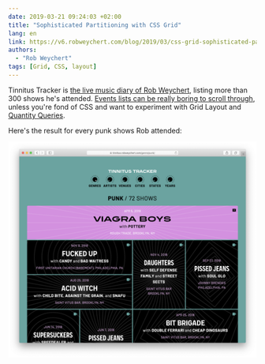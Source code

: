 ```yaml
---
date: 2019-03-21 09:24:03 +02:00
title: "Sophisticated Partitioning with CSS Grid"
lang: en
link: https://v6.robweychert.com/blog/2019/03/css-grid-sophisticated-partitioning/
authors:
  - "Rob Weychert"
tags: [Grid, CSS, layout]
---
```


Tinnitus Tracker is [the live music diary of Rob Weychert](https://v6.robweychert.com/blog/2019/02/introducing-tinnitus-tracker/), listing more than 300 shows he's attended. [Events lists can be really boring to scroll through](https://v6.robweychert.com/blog/2018/06/designing-better-concert-listings/), unless you're fond of CSS and want to experiment with Grid Layout and [Quantity Queries](https://alistapart.com/article/quantity-queries-for-css).

Here's the result for every punk shows Rob attended:

![](tinnitus-tracker.png "Punk shows on Tinnitus Tracker")
